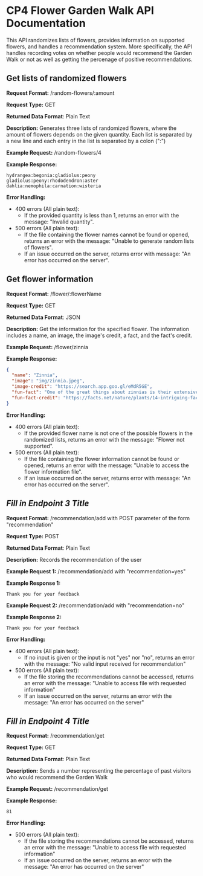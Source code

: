 # CP4 Flower Garden Walk API Documentation
This API randomizes lists of flowers, provides information on supported flowers, and handles a recommendation system. More specifically, the API handles recording votes on whether people would recommend the Garden Walk or not as well as getting the percenage of positive recommendations.

## Get lists of randomized flowers
**Request Format:** /random-flowers/:amount

**Request Type:** GET

**Returned Data Format**: Plain Text

**Description:** Generates three lists of randomized flowers, where the amount of flowers depends on the given quantity. Each list is separated by a new line and each entry in the list is separated by a colon (":")

**Example Request:** /random-flowers/4

**Example Response:**
```
hydrangea:begonia:gladiolus:peony
gladiolus:peony:rhododendron:aster
dahlia:nemophila:carnation:wisteria
```

**Error Handling:**
- 400 errors (All plain text):
  - If the provided quantity is less than 1, returns an error with the message: "Invalid quantity".
- 500 errors (All plain text):
  - If the file containing the flower names cannot be found or opened, returns an error with the message: "Unable to generate random lists of flowers".
  - If an issue occurred on the server, returns error with message: "An error has occurred on the server".


## Get flower information
**Request Format:** /flower/:flowerName

**Request Type:** GET

**Returned Data Format**: JSON

**Description:** Get the information for the specified flower. The information includes a name, an image, the image's credit, a fact, and the fact's credit.

**Example Request:** /flower/zinnia

**Example Response:**
```json
{
  "name": "Zinnia",
  "image": "img/zinnia.jpeg",
  "image-credit": "https://search.app.goo.gl/eMdR5GE",
  "fun-fact": "One of the great things about zinnias is their extensive blooming season. They typically flower from early summer until the first frost, providing continuous beauty to your garden.",
  "fun-fact-credit": "https://facts.net/nature/plants/14-intriguing-facts-about-zinnia/"
}
```

**Error Handling:**
- 400 errors (All plain text):
  - If the provided flower name is not one of the possible flowers in the randomized lists, returns an error with the message: "Flower not supported".
- 500 errors (All plain text):
  - If the file containing the flower information cannot be found or opened, returns an error with the message: "Unable to access the flower information file".
  - If an issue occurred on the server, returns error with message: "An error has occurred on the server".


## *Fill in Endpoint 3 Title*
**Request Format:** /recommendation/add with POST parameter of the form "recommendation"

**Request Type:** POST

**Returned Data Format**: Plain Text

**Description:** Records the recommendation of the user

**Example Request 1:** /recommendation/add with "recommendation=yes"

**Example Response 1:**
```
Thank you for your feedback
```

**Example Request 2:** /recommendation/add with "recommendation=no"

**Example Response 2:**
```
Thank you for your feedback
```

**Error Handling:**
- 400 errors (All plain text):
  - If no input is given or the input is not "yes" nor "no", returns an error with the message: "No valid input received for recommendation"
- 500 errors (All plain text):
  - If the file storing the recommendations cannot be accessed, returns an error with the message: "Unable to access file with requested information"
  - If an issue occurred on the server, returns an error with the message: "An error has occurred on the server"


## *Fill in Endpoint 4 Title*
**Request Format:** /recommendation/get

**Request Type:** GET

**Returned Data Format**: Plain Text

**Description:** Sends a number representing the percentage of past visitors who would recommend the Garden Walk

**Example Request:** /recommendation/get

**Example Response:**
```
81
```

**Error Handling:**
- 500 errors (All plain text):
  - If the file storing the recommendations cannot be accessed, returns an error with the message: "Unable to access file with requested information"
  - If an issue occurred on the server, returns an error with the message: "An error has occurred on the server"
